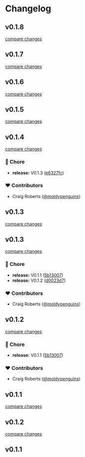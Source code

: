 # Changelog


## v0.1.8

[compare changes](https://github.com/moldypenguins/nuxt-gsuite/compare/v0.1.7...v0.1.8)

## v0.1.7

[compare changes](https://github.com/moldypenguins/nuxt-gsuite/compare/v0.1.6...v0.1.7)

## v0.1.6

[compare changes](https://github.com/moldypenguins/nuxt-gsuite/compare/v0.1.5...v0.1.6)

## v0.1.5

[compare changes](https://github.com/moldypenguins/nuxt-gsuite/compare/v0.1.4...v0.1.5)

## v0.1.4

[compare changes](https://github.com/moldypenguins/nuxt-gsuite/compare/v0.1.3...v0.1.4)

### 🏡 Chore

- **release:** V0.1.3 ([e6327fc](https://github.com/moldypenguins/nuxt-gsuite/commit/e6327fc))

### ❤️ Contributors

- Craig Roberts ([@moldypenguins](http://github.com/moldypenguins))

## v0.1.3

[compare changes](https://github.com/moldypenguins/nuxt-gsuite/compare/v0.1.3...v0.1.3)

## v0.1.3

[compare changes](https://github.com/moldypenguins/nuxt-gsuite/compare/v0.1.2...v0.1.3)

### 🏡 Chore

- **release:** V0.1.1 ([5b13007](https://github.com/moldypenguins/nuxt-gsuite/commit/5b13007))
- **release:** V0.1.2 ([d0023d7](https://github.com/moldypenguins/nuxt-gsuite/commit/d0023d7))

### ❤️ Contributors

- Craig Roberts ([@moldypenguins](http://github.com/moldypenguins))

## v0.1.2

[compare changes](https://github.com/moldypenguins/nuxt-gsuite/compare/v0.1.2...v0.1.2)

### 🏡 Chore

- **release:** V0.1.1 ([5b13007](https://github.com/moldypenguins/nuxt-gsuite/commit/5b13007))

### ❤️ Contributors

- Craig Roberts ([@moldypenguins](http://github.com/moldypenguins))

## v0.1.1

[compare changes](https://github.com/moldypenguins/nuxt-gsuite/compare/v0.1.2...v0.1.1)

## v0.1.2

[compare changes](https://github.com/moldypenguins/nuxt-gsuite/compare/v0.1.1...v0.1.2)

## v0.1.1

